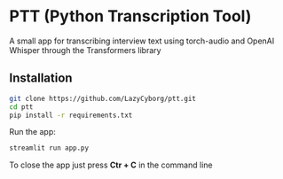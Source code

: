 # PTT (Python Transcription Tool)

A small app for transcribing interview text using torch-audio and OpenAI Whisper through the Transformers library

## Installation

```bash
git clone https://github.com/LazyCyborg/ptt.git
cd ptt
pip install -r requirements.txt

```
Run the app:

```bash
streamlit run app.py

```

To close the app just press **Ctr + C** in the command line 

